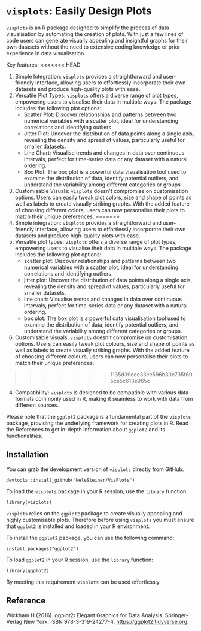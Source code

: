 `visplots`: Easily Design Plots 
===============================

`visplots` is an R package designed to simplify the process of data visualisation by automating the creation of plots. With just a few lines of code users can generate visually appealing and insightful graphs for their own datasets without the need to extensive coding knowledge or prior experience in data visualisation.

Key features: 
<<<<<<< HEAD
1. Simple Integration: `visplots` provides a straightforward and user-friendly interface, allowing users to effortlessly incorporate their own datasets and produce high-quality plots with ease.
2. Versatile Plot Types: `visplots` offers a diverse range of plot types, empowering users to visualise their data in multiple ways. The package includes the following plot options:
   - Scatter Plot: Discover relationships and patterns between two numerical variables with a scatter plot, ideal for understanding correlations and identifying outliers.
   - Jitter Plot: Uncover the distribution of data points along a single axis, revealing the density and spread of values, particularly useful for smaller datasets.
   - Line Chart: Visualise trends and changes in data over continuous intervals, perfect for time-series data or any dataset with a natural ordering.
   - Box Plot: The box plot is a powerful data visualisation tool used to examine the distribution of data, identify potential outliers, and understand the variability among different categories or groups
3.  Customisable Visuals: `visplots` doesn't compromise on customisation options. Users can easily tweak plot colors, size and shape of points as well as labels to create visually striking graphs. With the added feature of choosing different colors, users can now personalise their plots to match their unique preferences.
=======
1. Simple integration: `visplots` provides a straightforward and user-friendly interface, allowing users to effortlessly incorporate their own datasets and produce high-quality plots with ease.
2. Versatile plot types: `visplots` offers a diverse range of plot types, empowering users to visualise their data in multiple ways. The package includes the following plot options:
   - scatter plot: Discover relationships and patterns between two numerical variables with a scatter plot, ideal for understanding correlations and identifying outliers.
   - jitter plot: Uncover the distribution of data points along a single axis, revealing the density and spread of values, particularly useful for smaller datasets.
   - line chart: Visualise trends and changes in data over continuous intervals, perfect for time-series data or any dataset with a natural ordering.
   - box plot: The box plot is a powerful data visualisation tool used to examine the distribution of data, identify potential outliers, and understand the variability among different categories or groups.
3.  Customisable visuals: `visplots` doesn't compromise on customisation options. Users can easily tweak plot colours, size and shape of points as well as labels to create visually striking graphs. With the added feature of choosing different colours, users can now personalise their plots to match their unique preferences.
>>>>>>> 1135d39cee33ce596b33e735f605ce5c613e965c
4.  Compatibility: `visplots` is designed to be compatible with various data formats commonly used in R, making it seamless to work with data from different sources.

Please note that the `ggplot2` package is a fundamental part of the `visplots` package, providing the underlying framework for creating plots in R. Read the References to get in-depth information about `ggplot2` and its functionalities. 


Installation 
-----------------

You can grab the development version of `visplots` directly from GitHub: 

```
devtools::install_github("NeleSteiner/VisPlots")
```

To load the `visplots` package in your R session, use the `library` function: 
```
library(visplots)
```

`visplots` relies on the `ggplot2` package to create visually appealing and highly customisable plots. Therefore before using `visplots` you must ensure that `ggplot2` is installed and loaded in your R environment.

To install the `ggplot2` package, you can use the following command: 
```
install.packages("ggplot2")
```

To load `ggplot2` in your R session, use the `library` function: 
```
library(ggplot2)
```

By meeting this requirement `visplots` can be used effortlessly.

Reference 
----------------
Wickham H (2016). ggplot2: Elegant Graphics for Data Analysis. Springer-Verlag New York. ISBN 978-3-319-24277-4, https://ggplot2.tidyverse.org.
